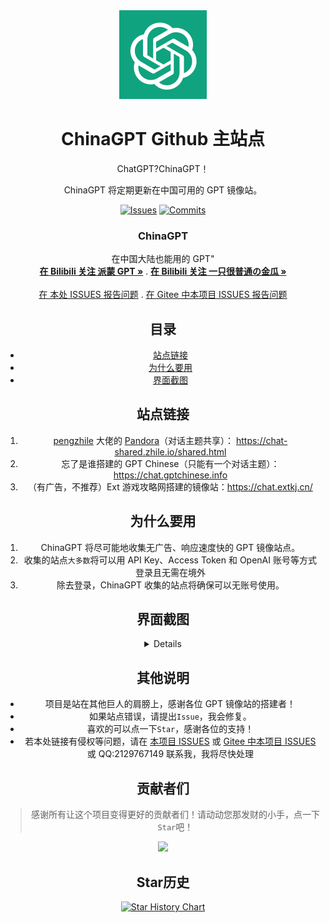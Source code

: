 <div align="center">
  <img src="https://raw.githubusercontent.com/PlayMcBKuwu/chinagpt/main/ChinaGPT.png" alt="ChinaGPT" width="140" height="142" />


# ChinaGPT Github 主站点

ChatGPT?ChinaGPT！

ChinaGPT 将定期更新在中国可用的 GPT 镜像站。

<!-- PROJECT SHIELDS -->

[![Issues](https://img.shields.io/github/issues-raw/PlayMcBKuwu/chinagpt)](https://github.com/PlayMcBKuwu/chinagpt\issues)
[![Commits](https://img.shields.io/github/last-commit/PlayMcBKuwu/chinagpt/master)](https://github.com/PlayMcBKuwu/chinagpt/commits/master)

<p align="center">

  <h3 align="center">ChinaGPT</h3>
  <p align="center">
    在中国大陆也能用的 GPT"
    <br />
    <a href="https://space.bilibili.com/3493132438079618"><strong>在 Bilibili 关注 派蒙 GPT »</strong></a>
    .
    <a href="https://space.bilibili.com/438071827"><strong>在 Bilibili 关注 一只很普通の金瓜 »</strong></a>
    <br />
    <br />
    <a href="https://github.com/PlayMcBKuwu/chinagpt/issues">在 本处 ISSUES 报告问题</a>
    .
    <a href="https://gitee.com/playmcbkuwu/chinagpt/issues">在 Gitee 中本项目 ISSUES 报告问题</a>
  </p>

</p>

## 目录

- [站点链接](#站点链接)
- [为什么要用](#为什么要用)
- [界面截图](#界面截图)

## 站点链接

1.  <a href="https://github.com/pengzhile">pengzhile</a> 大佬的 <a href="https://github.com/pengzhile/pandora">Pandora</a>（对话主题共享）： https://chat-shared.zhile.io/shared.html
2.  忘了是谁搭建的 GPT Chinese（只能有一个对话主题）：https://chat.gptchinese.info
3.  （有广告，不推荐）Ext 游戏攻略网搭建的镜像站：https://chat.extkj.cn/
## 为什么要用

1. ChinaGPT 将尽可能地收集无广告、响应速度快的 GPT 镜像站点。
2. 收集的站点`大多数`将可以用 API Key、Access Token 和 OpenAI 账号等方式登录且无需在境外
3. 除去登录，ChinaGPT 收集的站点将确保可以无账号使用。

## 界面截图

  <details>
  </summary>

  ![alt Screenshot1](https://raw.githubusercontent.com/PlayMcBKuwu/chinagpt/main/ChinaGPT1.png)
  ![alt Screenshot2](https://raw.githubusercontent.com/PlayMcBKuwu/chinagpt/main/ChinaGPT2.png)
  ![alt Screenshot3](https://raw.githubusercontent.com/PlayMcBKuwu/chinagpt/main/ChinaGPT3.png)
  ![alt Screenshot4](https://raw.githubusercontent.com/PlayMcBKuwu/chinagpt/main/ChinaGPT4.png)
  </details>

## 其他说明

* 项目是站在其他巨人的肩膀上，感谢各位 GPT 镜像站的搭建者！
* 如果站点错误，请提出`Issue`，我会修复。
* 喜欢的可以点一下`Star`，感谢各位的支持！
* 若本处链接有侵权等问题，请在 <a href="https://github.com/PlayMcBKuwu/chinagpt/issues">本项目 ISSUES</a> 或 <a href="https://gitee.com/playmcbkuwu/chinagpt/issues">Gitee 中本项目 ISSUES</a> 或 QQ:2129767149 联系我，我将尽快处理
## 贡献者们

> 感谢所有让这个项目变得更好的贡献者们！请动动您那发财的小手，点一下`Star`吧！

<a href="https://github.com/PlayMcBKuwu/chinagpt/graphs/contributors">
  <img src="https://contrib.rocks/image?repo=PlayMcBKuwu/chinagpt" />
</a>

## Star历史

[![Star History Chart](https://api.star-history.com/svg?repos=PlayMcBKuwu/chinagpt&type=Date)](https://star-history.com/#PlayMcBKuwu/chinagpt&Date)
